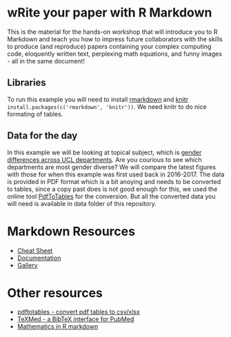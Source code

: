 # wRite your paper with R Markdown
This is the material for the hands-on workshop that will introduce you to R Markdown and teach you how to impress future collaborators with the skills to produce (and reproduce) papers containing your complex computing code, eloquently written text, perplexing math equations, and funny images - all in the same document!

## Libraries
To run this example you will need to install [rmarkdown](https://cran.r-project.org/web/packages/rmarkdown/index.html) and [knitr](https://cran.r-project.org/web/packages/knitr/index.html) `install.packages(c('rmarkdown', 'knitr'))`. We need knitr to do  nice formating of tables. 

## Data for the day
In this example we will be looking at topical subject, which is [gender differences across UCL departments](https://www.ucl.ac.uk/srs/student-statistics). Are you courious to see which departments are most gender diverse?
We will compare the latest figures with those for when this example was first used back in 2016-2017. 
The data is provided in PDF format which is a bit anoying and needs to be converted to tables, since a copy past does is not good enough for this, we used the online tool [PdfToTables](https://pdftables.com/) for the conversion. But all the converted data you will need is available in data folder of this repository.

# Markdown Resources
- [Cheat Sheet](https://rstudio.com/wp-content/uploads/2015/02/rmarkdown-cheatsheet.pdf)
- [Documentation](https://rmarkdown.rstudio.com/docs/)
- [Gallery](https://rmarkdown.rstudio.com/gallery.html)

# Other resources
- [pdftotables - convert pdf tables to csv/xlsx](https://pdftables.com/)
- [TeXMed - a BibTeX interface for PubMed](https://www.bioinformatics.org/texmed/)
- [Mathematics in R markdown](https://www.calvin.edu/~rpruim/courses/s341/S17/from-class/MathinRmd.html)
